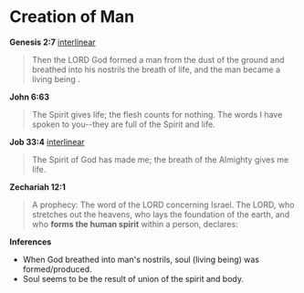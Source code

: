 
# Creation of Man

**Genesis 2:7** <a href="http://biblehub.com/interlinear/genesis/2-7.htm" target="_blank">interlinear</a>
> Then the LORD God formed a man from the dust of the ground and breathed into his nostrils the breath of life, and the man became a living being .

**John 6:63**
> The Spirit gives life; the flesh counts for nothing. The words I have spoken to you--they are full of the Spirit and life.

**Job 33:4** <a href="http://biblehub.com/interlinear/job/33-4.htm" target="_blank">interlinear</a>
> The Spirit of God has made me; the breath of the Almighty gives me life.

**Zechariah 12:1**
> A prophecy: The word of the LORD concerning Israel. The LORD, who stretches out the heavens, who lays the foundation of the earth, and who **forms the human spirit** within a person, declares:

**Inferences**

* When God breathed into man's nostrils, soul (living being) was formed/produced.
* Soul seems to be the result of union of the spirit and body.
